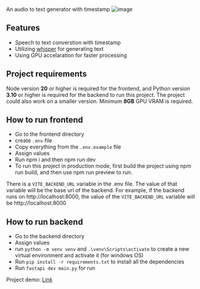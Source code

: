 An audio to text generator with timestamp
![image](https://github.com/user-attachments/assets/155ff819-e206-410e-b9ab-51d7cf27e461)

## Features
- Speech to text converstion with timestamp
- Utilizing [whisper](https://github.com/openai/whisper) for generating text
- Using GPU accelaration for faster processing

## Project requirements
Node version **20** or higher is required for the frontend, and Python version **3.10** or higher is required for the backend to run this project. The project could also work on a smaller version. Minimum **8GB** GPU VRAM is required. 

## How to run frontend
- Go to the frontend directory
- create `.env` file
- Copy everything from the `.env.example` file
- Assign values
- Run npm i and then npm run dev
- To run this project in production mode, first build the project using npm run build, and then use npm run preview to run.

There is a `VITE_BACKEND_URL` variable in the .env file. The value of that variable will be the base url of the backend. For example, if the backend runs on http://localhost:8000, the value of the `VITE_BACKEND_URL` variable will be http://localhost:8000

## How to run backend
- Go to the backend directory
- Assign values
- run `python -m venv venv` and `.\venv\Scripts\activate` to create a new virtual environment and activate it (for windows OS)
- Run `pip install -r requirements.txt` to install all the dependencies
- Run `fastapi dev main.py` for run

Project demo: [Link]()
